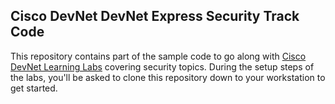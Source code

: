 ## Cisco DevNet DevNet Express Security Track Code

This repository contains part of the sample code to go along with [Cisco DevNet Learning Labs]([https://developer.cisco.com/learning](https://developer.cisco.com/learning/tracks/devnet-express-security-v1-1/)) covering security topics. During the setup steps of the labs, you'll be asked to clone this repository down to your workstation to get started.
